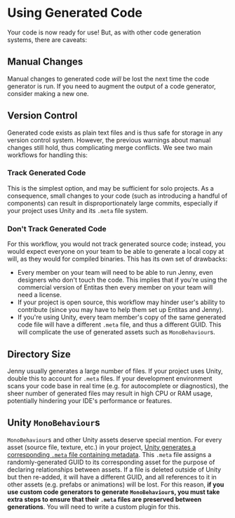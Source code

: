 # Using Generated Code

Your code is now ready for use!  But, as with other code generation systems, there are caveats:

## Manual Changes

Manual changes to generated code *will* be lost the next time the code generator is run.  If you need to augment the output of a code generator, consider making a new one.

## Version Control

Generated code exists as plain text files and is thus safe for storage in any version control system.  However, the previous warnings about manual changes still hold, thus complicating merge conflicts.  We see two main workflows for handling this:

### Track Generated Code

This is the simplest option, and may be sufficient for solo projects.  As a consequence, small changes to your code (such as introducing a handful of components) can result in disproportionately large commits, especially if your project uses Unity and its `.meta` file system.

### Don't Track Generated Code

For this workflow, you would not track generated source code; instead, you would expect everyone on your team to be able to generate a local copy at will, as they would for compiled binaries.  This has its own set of drawbacks:

- Every member on your team will need to be able to run Jenny, even designers who don't touch the code.  This implies that if you're using the commercial version of Entitas then every member on your team will need a license.
- If your project is open source, this workflow may hinder user's ability to contribute (since you may have to help them set up Entitas and Jenny).
- If you're using Unity, every team member's copy of the same generated code file will have a different `.meta` file, and thus a different GUID.  This will complicate the use of generated assets such as `MonoBehaviour`s.

## Directory Size

Jenny usually generates a large number of files.  If your project uses Unity, double this to account for `.meta` files.  If your development environment scans your code base in real time (e.g. for autocomplete or diagnostics), the sheer number of generated files may result in high CPU or RAM usage, potentially hindering your IDE's performance or features.

## Unity `MonoBehaviour`s

`MonoBehaviour`s and other Unity assets deserve special mention.  For every asset (source file, texture, etc.) in your project, [Unity generates a corresponding `.meta` file containing metadata](https://docs.unity3d.com/Manual/BehindtheScenes.html).  This `.meta` file assigns a randomly-generated GUID to its corresponding asset for the purpose of declaring relationships between assets.  If a file is deleted outside of Unity but then re-added, it will have a different GUID, and all references to it in other assets (e.g. prefabs or animations) will be lost.  For this reason, **if you use custom code generators to generate `MonoBehaviour`s, you must take extra steps to ensure that their `.meta` files are preserved between generations**.  You will need to write a custom plugin for this.